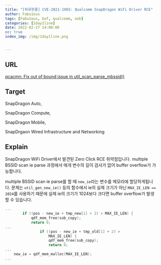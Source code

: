```yaml
---
title: "[하루한줄] CVE-2021-1965: Qualcomm SnapDragon WiFi Driver RCE"
author: Fabu1ous
tags: [Fabu1ous, bof, qualcomm, oob]
categories: [1day1line]
date: 2022-02-27 14:00:00
cc: true
index_img: /img/1day1line.png


---
```




## URL

[qcacmn: Fix out of bound issue in util_scan_parse_mbssid()](https://source.codeaurora.org/quic/qsdk/platform/vendor/qcom-opensource/wlan/qca-wifi-host-cmn/commit/?id=a426e5e1668fff3dfe8bde777a9340cbc129f8df)



## **Target**

SnapDragon Auto,

SnapDragon Compute,

SnapDragon Mobile,

SnapDrgaon Wired Infrastructure and Networking



## **Explain**

SnapDragon WiFi Driver에서 발견된 Zero Click RCE 취약점입니다. multiple BSSID scan ie parse 과정에서 매개 변수의 길이 검사가 없어 buffer overflow가 가능합니다.

multiple BSSID scan ie parse를 할 때 `new_ie`라는 변수를 메모리에 할당하게됩니다. 문제는 `util_gen_new_ie()` 등의 함수에서 ie의 실제 크기가 아닌 `MAX_IE_LEN == 1024`를 사용하기 때문에 실제 ie의 크기가 1024보다 크다면 buffer overflow가 발생할 수 있습니다.

```c
...
		if ((pos - new_ie + tmp_new[1] + 2) > MAX_IE_LEN) {
			qdf_mem_free(sub_copy);
			return 0;
...
				if ((pos - new_ie + tmp_old[1] + 2) >
				    MAX_IE_LEN) {
					qdf_mem_free(sub_copy);
					return 0;
...
	new_ie = qdf_mem_malloc(MAX_IE_LEN);
...          
```

  
